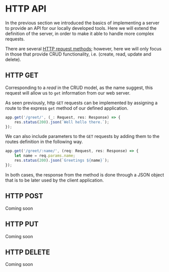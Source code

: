 # HTTP API

In the previous section we introduced the basics of implementing a server to provide an API for our locally developed tools. Here we will extend the definition of the server, in order to make it able to handle more complex requests.

There are several [HTTP request methods](https://developer.mozilla.org/en-US/docs/Web/HTTP/Methods); however, here we will only focus in those that provide CRUD functionality, i.e. (create, read, update and delete).

## HTTP GET

Corresponding to a *read* in the CRUD model, as the name suggest, this request will allow us to `get` information from our web server. 

As seen previously, http `GET` requests can be implemented by assigning a route to the express `get` method of our defined application.  

```javascript
app.get('/greet/', (_: Request, res: Response) => {
	res.status(200).json(`Well hello there.`);
});
```
We can also include parameters to the `GET` requests by adding them to the routes definition in the following way. 
```javascript
app.get('/greet/:name/', (req: Request, res: Response) => {
	let name = req.params.name;
	res.status(200).json(`Greetings ${name}`);
});
```

In both cases, the response from the method is done through a JSON object that is to be later used by the client application.

## HTTP POST

Coming soon

## HTTP PUT

Coming soon

## HTTP DELETE

Coming soon